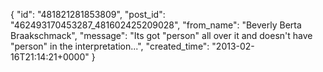  {
   "id": "481821281853809",
   "post_id": "462493170453287_481602425209028",
   "from_name": "Beverly Berta Braakschmack",
   "message": "Its got \"person\" all over it and doesn't have \"person\" in the interpretation...",
   "created_time": "2013-02-16T21:14:21+0000"
 }

